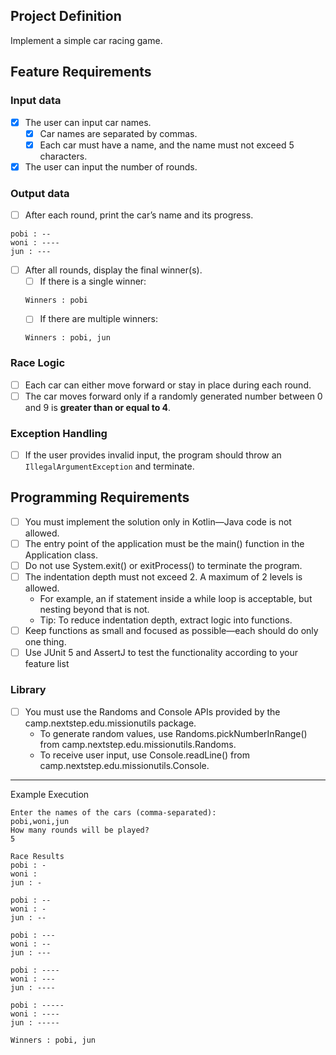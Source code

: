 ## Project Definition
Implement a simple car racing game.

## Feature Requirements
### Input data
- [x] The user can input car names.  
  - [x] Car names are separated by commas.  
  - [x] Each car must have a name, and the name must not exceed 5 characters.  
- [x] The user can input the number of rounds.

### Output data
- [ ] After each round, print the car’s name and its progress.  
```
pobi : --
woni : ----
jun : ---
```
- [ ] After all rounds, display the final winner(s).
    - [ ] If there is a single winner:
    ```
    Winners : pobi
    ```
    - [ ] If there are multiple winners:
    ```
    Winners : pobi, jun
    ```
### Race Logic
- [ ] Each car can either move forward or stay in place during each round.  
- [ ] The car moves forward only if a randomly generated number between 0 and 9 is **greater than or equal to 4**.

### Exception Handling
- [ ] If the user provides invalid input, the program should throw an `IllegalArgumentException` and terminate.

## Programming Requirements
- [ ] You must implement the solution only in Kotlin—Java code is not allowed.
- [ ] The entry point of the application must be the main() function in the Application class.
- [ ] Do not use System.exit() or exitProcess() to terminate the program.
- [ ] The indentation depth must not exceed 2. A maximum of 2 levels is allowed.
    - For example, an if statement inside a while loop is acceptable, but nesting beyond that is not.
    - Tip: To reduce indentation depth, extract logic into functions.
- [ ] Keep functions as small and focused as possible—each should do only one thing.
- [ ] Use JUnit 5 and AssertJ to test the functionality according to your feature list
### Library
- [ ] You must use the Randoms and Console APIs provided by the camp.nextstep.edu.missionutils package.
    - To generate random values, use Randoms.pickNumberInRange() from camp.nextstep.edu.missionutils.Randoms.
    - To receive user input, use Console.readLine() from camp.nextstep.edu.missionutils.Console.


---

Example Execution
```
Enter the names of the cars (comma-separated):
pobi,woni,jun
How many rounds will be played?
5

Race Results
pobi : -
woni : 
jun : -

pobi : --
woni : -
jun : --

pobi : ---
woni : --
jun : ---

pobi : ----
woni : ---
jun : ----

pobi : -----
woni : ----
jun : -----

Winners : pobi, jun
```
